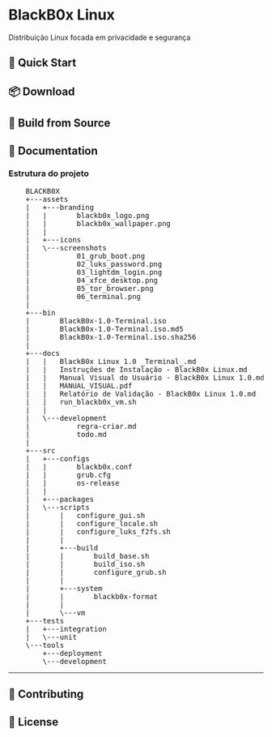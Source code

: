 # BlackB0x Linux

Distribuição Linux focada em privacidade e segurança

## 🚀 Quick Start
## 📦 Download
## 🔧 Build from Source
## 📖 Documentation
### Estrutura do projeto
<pre>
    BLACKB0X
    +---assets
    |   +---branding
    |   |       blackb0x_logo.png
    |   |       blackb0x_wallpaper.png
    |   |
    |   +---icons
    |   \---screenshots
    |           01_grub_boot.png
    |           02_luks_password.png
    |           03_lightdm_login.png
    |           04_xfce_desktop.png
    |           05_tor_browser.png
    |           06_terminal.png
    |
    +---bin
    |       BlackB0x-1.0-Terminal.iso
    |       BlackB0x-1.0-Terminal.iso.md5
    |       BlackB0x-1.0-Terminal.iso.sha256
    |
    +---docs
    |   |   BlackB0x Linux 1.0 _Terminal_.md
    |   |   Instruções de Instalação - BlackB0x Linux.md
    |   |   Manual Visual do Usuário - BlackB0x Linux 1.0.md
    |   |   MANUAL_VISUAL.pdf
    |   |   Relatório de Validação - BlackB0x Linux 1.0.md
    |   |   run_blackb0x_vm.sh
    |   |
    |   \---development
    |           regra-criar.md
    |           todo.md
    |
    +---src
    |   +---configs
    |   |       blackb0x.conf
    |   |       grub.cfg
    |   |       os-release
    |   |
    |   +---packages
    |   \---scripts
    |       |   configure_gui.sh
    |       |   configure_locale.sh
    |       |   configure_luks_f2fs.sh
    |       |
    |       +---build
    |       |       build_base.sh
    |       |       build_iso.sh
    |       |       configure_grub.sh
    |       |
    |       +---system
    |       |       blackb0x-format
    |       |
    |       \---vm
    +---tests
    |   +---integration
    |   \---unit
    \---tools
        +---deployment
        \---development
</pre>
---

## 🤝 Contributing
## 📄 License
